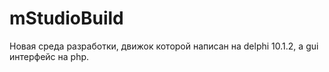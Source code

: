 # mStudioBuild
Новая среда разработки, движок которой написан на delphi 10.1.2, а gui интерфейс на php.
